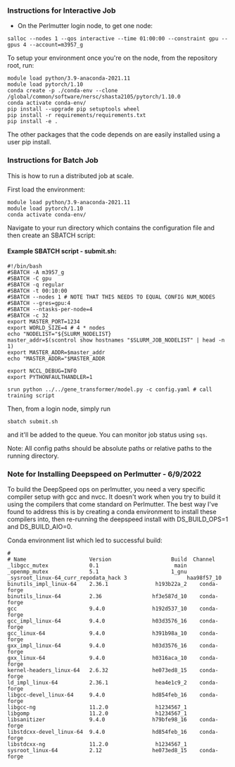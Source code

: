 ### Instructions for Interactive Job
- On the Perlmutter login node, to get one node: 
```
salloc --nodes 1 --qos interactive --time 01:00:00 --constraint gpu --gpus 4 --account=m3957_g
```

To setup your environment once you're on the node, from the repository root, run: 
```commandline
module load python/3.9-anaconda-2021.11
module load pytorch/1.10
conda create -p ./conda-env --clone /global/common/software/nersc/shasta2105/pytorch/1.10.0
conda activate conda-env/
pip install --upgrade pip setuptools wheel
pip install -r requirements/requirements.txt
pip install -e .
```
The other packages that the code depends on are easily installed using a user pip install. 

### Instructions for Batch Job
This is how to run a distributed job at scale.

First load the environment:
```commandline
module load python/3.9-anaconda-2021.11
module load pytorch/1.10
conda activate conda-env/
```
Navigate to your run directory which contains the configuration file
and then create an SBATCH script:

#### Example SBATCH script - submit.sh:
```commandline
#!/bin/bash
#SBATCH -A m3957_g
#SBATCH -C gpu
#SBATCH -q regular
#SBATCH -t 00:10:00
#SBATCH --nodes 1 # NOTE THAT THIS NEEDS TO EQUAL CONFIG NUM_NODES
#SBATCH --gres=gpu:4
#SBATCH --ntasks-per-node=4
#SBATCH -c 32
export MASTER_PORT=1234
export WORLD_SIZE=4 # 4 * nodes
echo "NODELIST="${SLURM_NODELIST}
master_addr=$(scontrol show hostnames "$SLURM_JOB_NODELIST" | head -n 1)
export MASTER_ADDR=$master_addr
echo "MASTER_ADDR="$MASTER_ADDR

export NCCL_DEBUG=INFO
export PYTHONFAULTHANDLER=1

srun python ../../gene_transformer/model.py -c config.yaml # call training script
```

Then, from a login node, simply run 
```commandline
sbatch submit.sh
```
and it'll be added to the queue. 
You can monitor job status using `sqs`.

Note: All config paths should be absolute paths or relative paths to the running directory.


### Note for Installing Deepspeed on Perlmutter - 6/9/2022
To build the DeepSpeed ops on perlmutter, you need a very specific compiler setup with gcc and nvcc. It doesn't work when you try to build it using the compilers that come standard on Perlmutter. The best way I've found to address this is by creating a conda environment to install these compilers into, then re-running the deepspeed install with DS_BUILD_OPS=1 and DS_BUILD_AIO=0. 

Conda environment list which led to successful build:
```
#
# Name                    Version                   Build  Channel
_libgcc_mutex             0.1                        main
_openmp_mutex             5.1                       1_gnu
_sysroot_linux-64_curr_repodata_hack 3                   haa98f57_10
binutils_impl_linux-64    2.36.1               h193b22a_2    conda-forge
binutils_linux-64         2.36                hf3e587d_10    conda-forge
gcc                       9.4.0               h192d537_10    conda-forge
gcc_impl_linux-64         9.4.0               h03d3576_16    conda-forge
gcc_linux-64              9.4.0               h391b98a_10    conda-forge
gxx_impl_linux-64         9.4.0               h03d3576_16    conda-forge
gxx_linux-64              9.4.0               h0316aca_10    conda-forge
kernel-headers_linux-64   2.6.32              he073ed8_15    conda-forge
ld_impl_linux-64          2.36.1               hea4e1c9_2    conda-forge
libgcc-devel_linux-64     9.4.0               hd854feb_16    conda-forge
libgcc-ng                 11.2.0               h1234567_1
libgomp                   11.2.0               h1234567_1
libsanitizer              9.4.0               h79bfe98_16    conda-forge
libstdcxx-devel_linux-64  9.4.0               hd854feb_16    conda-forge
libstdcxx-ng              11.2.0               h1234567_1
sysroot_linux-64          2.12                he073ed8_15    conda-forge
```
